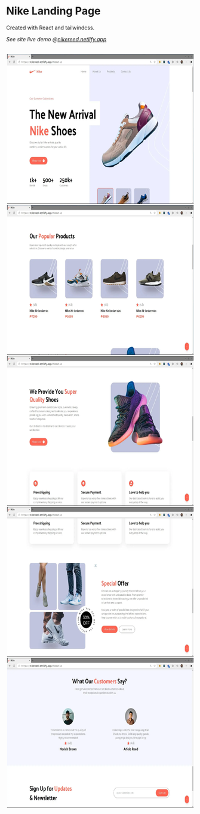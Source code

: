 # Nike Landing Page

Created with React and tailwindcss.

_See site live demo @[nikereed.netlify.app](https://nikereed.netlify.app)_

<br />

<div align="center">
<img src="./_images/nike1.webp" width="500" height="400">
<img src="./_images/nike2.webp" width="500" height="400">
<img src="./_images/nike3.webp" width="500" height="400">
<img src="./_images/nike4.webp" width="500" height="400">
<img src="./_images/nike5.webp" width="500" height="400">
</div>